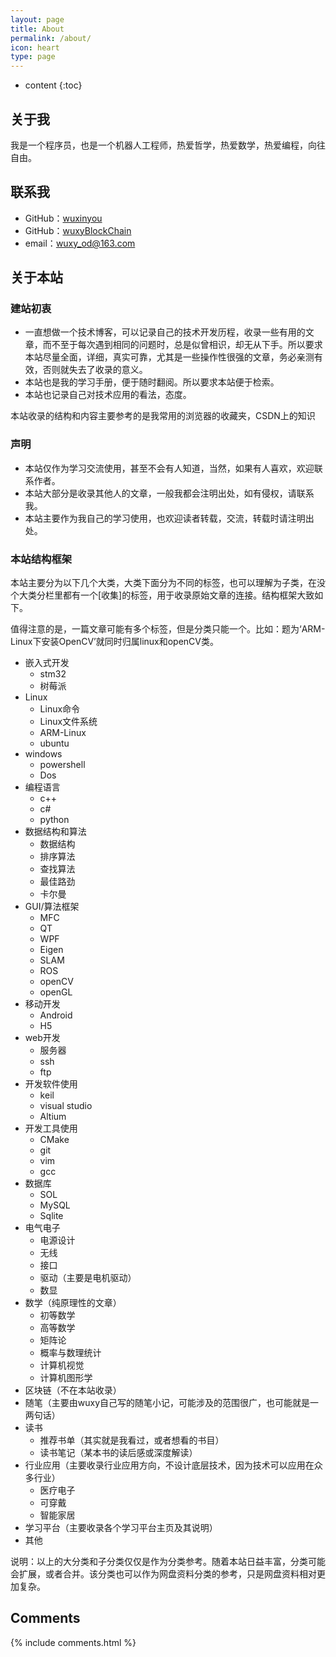 ```yaml
---
layout: page
title: About
permalink: /about/
icon: heart
type: page
---
```


* content
{:toc}

## 关于我

我是一个程序员，也是一个机器人工程师，热爱哲学，热爱数学，热爱编程，向往自由。


## 联系我

* GitHub：[wuxinyou](https://github.com/wuxinyou)
* GitHub：[wuxyBlockChain](https://github.com/wuxyBlockChain)
* email：wuxy_od@163.com


## 关于本站

### 建站初衷

- 一直想做一个技术博客，可以记录自己的技术开发历程，收录一些有用的文章，而不至于每次遇到相同的问题时，总是似曾相识，却无从下手。所以要求本站尽量全面，详细，真实可靠，尤其是一些操作性很强的文章，务必亲测有效，否则就失去了收录的意义。
- 本站也是我的学习手册，便于随时翻阅。所以要求本站便于检索。
- 本站也记录自己对技术应用的看法，态度。

本站收录的结构和内容主要参考的是我常用的浏览器的收藏夹，CSDN上的知识

### 声明

- 本站仅作为学习交流使用，甚至不会有人知道，当然，如果有人喜欢，欢迎联系作者。
- 本站大部分是收录其他人的文章，一般我都会注明出处，如有侵权，请联系我。
- 本站主要作为我自己的学习使用，也欢迎读者转载，交流，转载时请注明出处。


### 本站结构框架

本站主要分为以下几个大类，大类下面分为不同的标签，也可以理解为子类，在没个大类分栏里都有一个[收集]的标签，用于收录原始文章的连接。结构框架大致如下。

值得注意的是，一篇文章可能有多个标签，但是分类只能一个。比如：题为‘ARM-Linux下安装OpenCV’就同时归属linux和openCV类。


* 嵌入式开发
  - stm32
  - 树莓派
* Linux
  - Linux命令
  - Linux文件系统
  - ARM-Linux
  - ubuntu
* windows
  - powershell
  - Dos
* 编程语言
  - c++
  - c#
  - python
* 数据结构和算法
  - 数据结构
  - 排序算法
  - 查找算法
  - 最佳路劲
  - 卡尔曼
* GUI/算法框架
  - MFC
  - QT
  - WPF
  - Eigen
  - SLAM
  - ROS
  - openCV
  - openGL
* 移动开发
  - Android
  - H5
* web开发
  - 服务器
  - ssh
  - ftp
* 开发软件使用
  - keil
  - visual studio
  - Altium
* 开发工具使用
  - CMake
  - git
  - vim
  - gcc
* 数据库
  - SOL
  - MySQL
  - Sqlite
* 电气电子
  - 电源设计
  - 无线
  - 接口
  - 驱动（主要是电机驱动）
  - 数显
* 数学（纯原理性的文章）
  - 初等数学
  - 高等数学
  - 矩阵论
  - 概率与数理统计
  - 计算机视觉
  - 计算机图形学
* 区块链（不在本站收录）
* 随笔（主要由wuxy自己写的随笔小记，可能涉及的范围很广，也可能就是一两句话）
* 读书
  - 推荐书单（其实就是我看过，或者想看的书目）
  - 读书笔记（某本书的读后感或深度解读）
* 行业应用（主要收录行业应用方向，不设计底层技术，因为技术可以应用在众多行业）
  - 医疗电子
  - 可穿戴
  - 智能家居
* 学习平台（主要收录各个学习平台主页及其说明）
* 其他

说明：以上的大分类和子分类仅仅是作为分类参考。随着本站日益丰富，分类可能会扩展，或者合并。该分类也可以作为网盘资料分类的参考，只是网盘资料相对更加复杂。




## Comments

{% include comments.html %}
